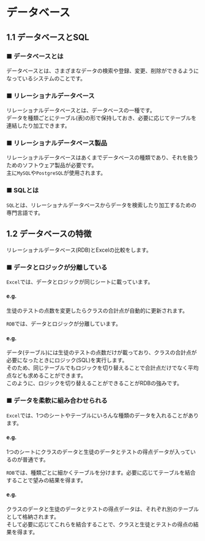 # データベース
## 1.1 データベースとSQL
### ■ データベースとは
データベースとは、さまざまなデータの検索や登録、変更、削除ができるようになっているシステムのことです。
### ■ リレーショナルデータベース
リレーショナルデータベースとは、データベースの一種です。  
データを種類ごとにテーブル(表)の形で保持しておき、必要に応じてテーブルを連結したり加工できます。
### ■ リレーショナルデータベース製品
リレーショナルデータベースはあくまでデータベースの種類であり、それを扱うためのソフトウェア製品が必要です。  
主に`MySQL`や`PostgreSQL`が使用されます。
### ■ SQLとは
`SQL`とは、リレーショナルデータベースからデータを検索したり加工するための専門言語です。
## 1.2 データベースの特徴
リレーショナルデータベース(RDB)とExcelの比較をします。
### ■ データとロジックが分離している
`Excel`では、データとロジックが同じシートに載っています。  
#### e.g.
生徒のテストの点数を変更したらクラスの合計点が自動的に更新されます。  
  
`RDB`では、データとロジックが分離しています。  
#### e.g.
データ(テーブル)には生徒のテストの点数だけが載っており、クラスの合計点が必要になったときにロジック(SQL)を実行します。  
そのため、同じテーブルでもロジックを切り替えることで合計点だけでなく平均点なども求めることができます。  
このように、ロジックを切り替えることができることがRDBの強みです。
### ■ データを柔軟に組み合わせられる
`Excel`では、1つのシートやテーブルにいろんな種類のデータを入れることがあります。
#### e.g.
1つのシートにクラスのデータと生徒のデータとテストの得点データが入っているのが普通です。
  
`RDB`では、種類ごとに細かくテーブルを分けます。必要に応じてテーブルを結合することで望みの結果を得ます。
#### e.g.
クラスのデータと生徒のデータとテストの得点データは、それぞれ別のテーブルとして格納されます。  
そして必要に応じてこれらを結合することで、クラスと生徒とテストの得点の結果を得ます。

